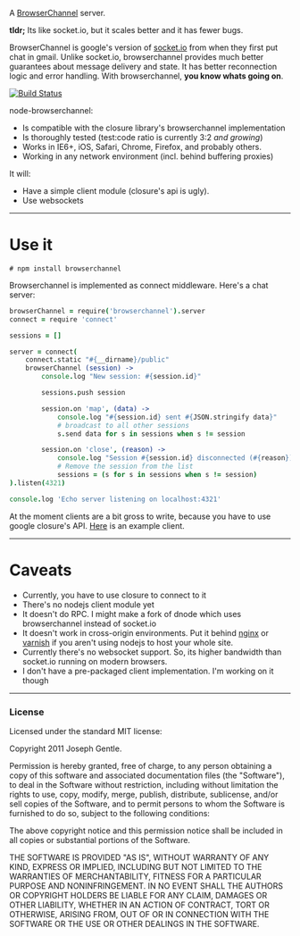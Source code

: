 A [BrowserChannel](http://closure-library.googlecode.com/svn/trunk/closure/goog/net/browserchannel.js) server.

**tldr;** Its like socket.io, but it scales better and it has fewer bugs.

BrowserChannel is google's version of [socket.io](http://socket.io) from when they first put
chat in gmail. Unlike socket.io, browserchannel provides much better guarantees about message
delivery and state. It has better reconnection logic and error handling. With browserchannel,
**you know whats going on**.

[![Build Status](https://secure.travis-ci.org/josephg/node-browserchannel.png)](http://travis-ci.org/josephg/node-browserchannel)

node-browserchannel:

- Is compatible with the closure library's browserchannel implementation
- Is thoroughly tested (test:code ratio is currently 3:2 *and growing*)
- Works in IE6+, iOS, Safari, Chrome, Firefox, and probably others.
- Working in any network environment (incl. behind buffering proxies)

It will:

- Have a simple client module (closure's api is ugly).
- Use websockets

---

# Use it

    # npm install browserchannel

Browserchannel is implemented as connect middleware. Here's a chat server:

```coffeescript
browserChannel = require('browserchannel').server
connect = require 'connect'

sessions = []

server = connect(
	connect.static "#{__dirname}/public"
	browserChannel (session) ->
		console.log "New session: #{session.id}"

		sessions.push session

		session.on 'map', (data) ->
			console.log "#{session.id} sent #{JSON.stringify data}"
			# broadcast to all other sessions
			s.send data for s in sessions when s != session

		session.on 'close', (reason) ->
			console.log "Session #{session.id} disconnected (#{reason})"
			# Remove the session from the list
			sessions = (s for s in sessions when s != session)
).listen(4321)

console.log 'Echo server listening on localhost:4321'
```

At the moment clients are a bit gross to write, because you have to use google closure's API.
[Here](https://gist.github.com/1267463) is an example client.

---

# Caveats

- Currently, you have to use closure to connect to it
- There's no nodejs client module yet
- It doesn't do RPC. I might make a fork of dnode which uses browserchannel instead of socket.io
- It doesn't work in cross-origin environments. Put it behind 
  [nginx](http://nginx.net/) or [varnish](https://www.varnish-cache.org/) if you aren't using nodejs
  to host your whole site.
- Currently there's no websocket support. So, its higher bandwidth than socket.io running on modern
  browsers.
- I don't have a pre-packaged client implementation. I'm working on it though

---

### License

Licensed under the standard MIT license:

Copyright 2011 Joseph Gentle.

Permission is hereby granted, free of charge, to any person obtaining a copy
of this software and associated documentation files (the "Software"), to deal
in the Software without restriction, including without limitation the rights
to use, copy, modify, merge, publish, distribute, sublicense, and/or sell
copies of the Software, and to permit persons to whom the Software is
furnished to do so, subject to the following conditions:

The above copyright notice and this permission notice shall be included in
all copies or substantial portions of the Software.

THE SOFTWARE IS PROVIDED "AS IS", WITHOUT WARRANTY OF ANY KIND, EXPRESS OR
IMPLIED, INCLUDING BUT NOT LIMITED TO THE WARRANTIES OF MERCHANTABILITY,
FITNESS FOR A PARTICULAR PURPOSE AND NONINFRINGEMENT. IN NO EVENT SHALL THE
AUTHORS OR COPYRIGHT HOLDERS BE LIABLE FOR ANY CLAIM, DAMAGES OR OTHER
LIABILITY, WHETHER IN AN ACTION OF CONTRACT, TORT OR OTHERWISE, ARISING FROM,
OUT OF OR IN CONNECTION WITH THE SOFTWARE OR THE USE OR OTHER DEALINGS IN
THE SOFTWARE.
